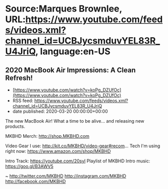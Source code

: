 # Source:Marques Brownlee, URL:https://www.youtube.com/feeds/videos.xml?channel_id=UCBJycsmduvYEL83R_U4JriQ, language:en-US

## 2020 MacBook Air Impressions: A Clean Refresh!
 - [https://www.youtube.com/watch?v=koPg_DZUfOc](https://www.youtube.com/watch?v=koPg_DZUfOc)
 - RSS feed: https://www.youtube.com/feeds/videos.xml?channel_id=UCBJycsmduvYEL83R_U4JriQ
 - date published: 2020-03-20 00:00:00+00:00

The new MacBook Air! What a time to be alive... and releasing new products.

MKBHD Merch: http://shop.MKBHD.com

Video Gear I use: http://kit.co/MKBHD/video-gear#recom...
Tech I'm using right now: https://www.amazon.com/shop/MKBHD

Intro Track: https://youtube.com/20syl
Playlist of MKBHD Intro music: https://goo.gl/B3AWV5

~
http://twitter.com/MKBHD
http://instagram.com/MKBHD
http://facebook.com/MKBHD

